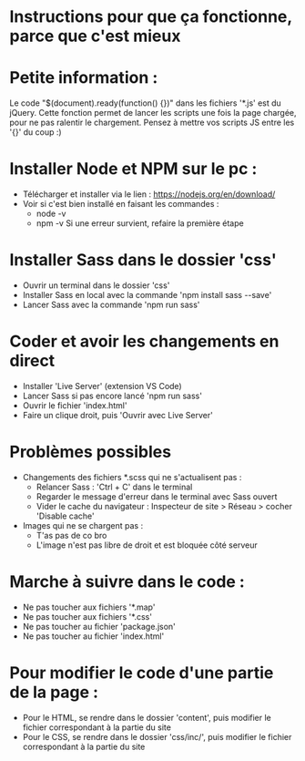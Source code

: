 # Instructions pour que ça fonctionne, parce que c'est mieux

# Petite information :
Le code "$(document).ready(function() {})" dans les fichiers '*.js' est du jQuery.
Cette fonction permet de lancer les scripts une fois la page chargée, pour ne pas ralentir le chargement.
Pensez à mettre vos scripts JS entre les '{}' du coup :)

# Installer Node et NPM sur le pc :
- Télécharger et installer via le lien : https://nodejs.org/en/download/
- Voir si c'est bien installé en faisant les commandes :
    - node -v
    - npm -v
Si une erreur survient, refaire la première étape

# Installer Sass dans le dossier 'css'
- Ouvrir un terminal dans le dossier 'css'
- Installer Sass en local avec la commande 'npm install sass --save'
- Lancer Sass avec la commande 'npm run sass'

# Coder et avoir les changements en direct
- Installer 'Live Server' (extension VS Code)
- Lancer Sass si pas encore lancé 'npm run sass'
- Ouvrir le fichier 'index.html'
- Faire un clique droit, puis 'Ouvrir avec Live Server'

# Problèmes possibles
- Changements des fichiers *.scss qui ne s'actualisent pas :
    - Relancer Sass : 'Ctrl + C' dans le terminal
    - Regarder le message d'erreur dans le terminal avec Sass ouvert
    - Vider le cache du navigateur : Inspecteur de site > Réseau > cocher 'Disable cache'
- Images qui ne se chargent pas : 
    - T'as pas de co bro
    - L'image n'est pas libre de droit et est bloquée côté serveur

# Marche à suivre dans le code :
- Ne pas toucher aux fichiers '*.map'
- Ne pas toucher aux fichiers '*.css'
- Ne pas toucher au fichier 'package.json'
- Ne pas toucher au fichier 'index.html'

# Pour modifier le code d'une partie de la page :
- Pour le HTML, se rendre dans le dossier 'content', puis modifier le fichier correspondant à la partie du site
- Pour le CSS, se rendre dans le dossier 'css/inc/', puis modifier le fichier correspondant à la partie du site